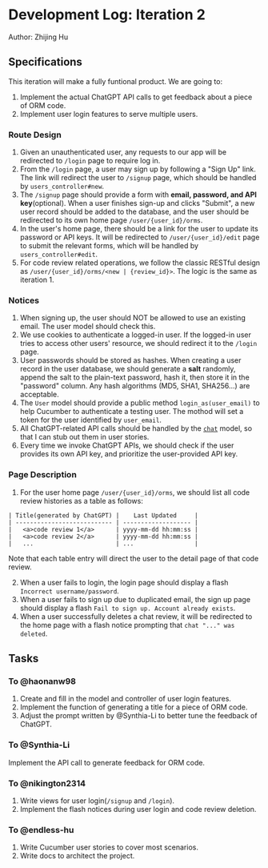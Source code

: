 # Development Log: Iteration 2

Author: Zhijing Hu

## Specifications

This iteration will make a fully funtional product. We are going to:

1. Implement the actual ChatGPT API calls to get feedback about a piece of ORM code.
2. Implement user login features to serve multiple users.

### Route Design

1. Given an unauthenticated user, any requests to our app will be redirected to `/login` page to require log in.
2. From the `/login` page, a user may sign up by following a "Sign Up" link. The link will redirect 
the user to `/signup` page, which should be handled by `users_controller#new`.
3. The `/signup` page should provide a form with **email, password, and API key**(optional). When a user finishes
sign-up and clicks "Submit", a new user record should be added to the database, and the user should be redirected to
its own home page `/user/{user_id}/orms`.
4. In the user's home page, there should be a link for the user to update its password or API keys. 
It will be redirected to `/user/{user_id}/edit` page to submit the relevant forms, which will be handled by
`users_controller#edit`.
5. For code review related operations, we follow the classic RESTful design as 
`/user/{user_id}/orms/<new | {review_id}>`. The logic is the same as iteration 1.

### Notices

1. When signing up, the user should NOT be allowed to use an existing email. The user model should check this.
2. We use cookies to authenticate a logged-in user. If the logged-in user tries to access other users' resource,
we should redirect it to the `/login` page.
3. User passwords should be stored as hashes. When creating a user record in the user database, we should generate
a **salt** randomly, append the salt to the plain-text password, hash it, then store it in the "password" column. 
Any hash algorithms (MD5, SHA1, SHA256...) are acceptable.
4. The `User` model should provide a public method `login_as(user_email)` to help Cucumber to authenticate 
a testing user. The mothod will set a token for the user identified by `user_email`.
5. All ChatGPT-related API calls should be handled by the [`chat`](../app/models/chat.rb) model, so that I can
stub out them in user stories.
6. Every time we invoke ChatGPT APIs, we should check if the user provides its own API key, and prioritize the 
user-provided API key.

### Page Description

1. For the user home page `/user/{user_id}/orms`, we should list all code review histories as a table as follows:
```
| Title(generated by ChatGPT) |    Last Updated     |
| --------------------------- | ------------------- |
|   <a>code review 1</a>      | yyyy-mm-dd hh:mm:ss |
|   <a>code review 2</a>      | yyyy-mm-dd hh:mm:ss |
|   ...                       | ...                 |
```
Note that each table entry will direct the user to the detail page of that code review.

2. When a user fails to login, the login page should display a flash `Incorrect username/password`.
3. When a user fails to sign up due to duplicated email, the sign up page should display a flash `Fail to sign up. Account already exists`.
4. When a user successfully deletes a chat review, it will be redirected to the home page with a flash
notice prompting that `chat "..." was deleted`.

## Tasks

### To @haonanw98

1. Create and fill in the model and controller of user login features.
2. Implement the function of generating a title for a piece of ORM code.
3. Adjust the prompt written by @Synthia-Li to better tune the feedback of ChatGPT.

### To @Synthia-Li

Implement the API call to generate feedback for ORM code.

### To @nikington2314

1. Write views for user login(`/signup` and `/login`).
2. Implement the flash notices during user login and code review deletion.

### To @endless-hu

1. Write Cucumber user stories to cover most scenarios. 
2. Write docs to architect the project.
